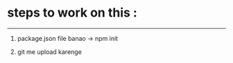 # steps to work on this :
-------------------------------

1) package.json file banao
    -> npm init

2) git me upload karenge